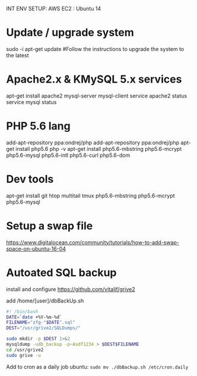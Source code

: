 INT ENV SETUP:
AWS EC2 : Ubuntu 14

# Update / upgrade system
sudo -i
apt-get update #Follow the instructions to upgrade the system to the latest

# Apache2.x & KMySQL 5.x services
apt-get install apache2 mysql-server mysql-client
service apache2 status
service mysql status

# PHP 5.6 lang
add-apt-repository ppa:ondrej/php
add-apt-repository ppa:ondrej/php
apt-get install php5.6
php -v
apt-get install php5.6-mbstring php5.6-mcrypt php5.6-mysql php5.6-intl php5.6-curl php5.6-dom

# Dev tools
apt-get install git htop multitail tmux php5.6-mbstring php5.6-mcrypt php5.6-mysql

# Setup a swap file
https://www.digitalocean.com/community/tutorials/how-to-add-swap-space-on-ubuntu-16-04

# Autoated SQL backup
install and configure https://github.com/vitalif/grive2

add /home/[user]/dbBackUp.sh
```BASH
#! /bin/bash
DATE=`date +%Y-%m-%d`
FILENAME="zfg-"$DATE".sql"
DEST="/usr/grive2/SQLDumps/"

sudo mkdir -p $DEST 1>&2
mysqldump -udb_backup -p~Asdf1234 > $DEST$FILENAME
cd /usr/grive2
sudo grive -u
```

Add to cron as a daily job 
ubuntu: `sudo mv ./dbBackup.sh /etc/cron.daily`
